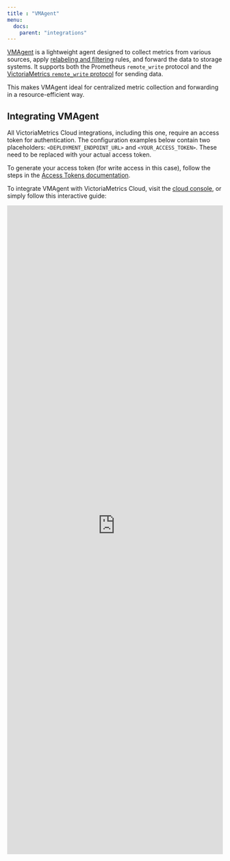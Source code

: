 ```yaml
---
title : "VMAgent"
menu:
  docs:
    parent: "integrations"
---
```


[VMAgent](https://docs.victoriametrics.com/victoriametrics/vmagent/) is a lightweight agent
designed to collect metrics from various sources, apply [relabeling and filtering](https://docs.victoriametrics.com/victoriametrics/relabeling/) rules, and
forward the data to storage systems. It supports both the Prometheus `remote_write` protocol and
the [VictoriaMetrics `remote_write` protocol](https://docs.victoriametrics.com/victoriametrics/vmagent/#victoriametrics-remote-write-protocol)
for sending data.

This makes VMAgent ideal for centralized metric collection and forwarding in a resource-efficient way.

## Integrating VMAgent

All VictoriaMetrics Cloud integrations, including this one, require an access token for
authentication. The configuration examples below contain two placeholders: `<DEPLOYMENT_ENDPOINT_URL>` and
`<YOUR_ACCESS_TOKEN>`. These need to be replaced with your actual access token.

To generate your access token (for write access in this case), follow the steps in the
[Access Tokens documentation](https://docs.victoriametrics.com/victoriametrics-cloud/deployments/access-tokens).

To integrate VMAgent with VictoriaMetrics Cloud, visit the [cloud console](https://console.victoriametrics.cloud/integrations/vmagent),
or simply follow this interactive guide:

<iframe 
    width="100%"
    style="aspect-ratio: 1/3;"
    name="iframe" 
    id="integration" 
    frameborder="0"
    src="https://console.victoriametrics.cloud/public/integrations/vmagent" >
</iframe>
